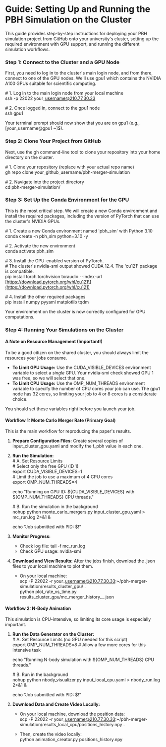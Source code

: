 # **Guide: Setting Up and Running the PBH Simulation on the Cluster**

This guide provides step-by-step instructions for deploying your PBH simulation project from GitHub onto your university's cluster, setting up the required environment with GPU support, and running the different simulation workflows.

### **Step 1: Connect to the Cluster and a GPU Node**

First, you need to log in to the cluster's main login node, and from there, connect to one of the GPU nodes. We'll use gpu1 which contains the NVIDIA A100 GPUs suitable for scientific computing.

\# 1\. Log in to the main login node from your local machine  
ssh \-p 22022 your\_username@210.77.30.33

\# 2\. Once logged in, connect to the gpu1 node  
ssh gpu1

Your terminal prompt should now show that you are on gpu1 (e.g., \[your\_username@gpu1 \~\]$).

### **Step 2: Clone Your Project from GitHub**

Next, use the gh command-line tool to clone your repository into your home directory on the cluster.

\# 1\. Clone your repository (replace with your actual repo name)  
gh repo clone your\_github\_username/pbh-merger-simulation

\# 2\. Navigate into the project directory  
cd pbh-merger-simulation/

### **Step 3: Set Up the Conda Environment for the GPU**

This is the most critical step. We will create a new Conda environment and install the required packages, including the version of PyTorch that can use the cluster's NVIDIA GPUs.

\# 1\. Create a new Conda environment named 'pbh\_sim' with Python 3.10  
conda create \-n pbh\_sim python=3.10 \-y

\# 2\. Activate the new environment  
conda activate pbh\_sim

\# 3\. Install the GPU-enabled version of PyTorch.  
\# The cluster's nvidia-smi output showed CUDA 12.4. The 'cu121' package is compatible.  
pip install torch torchvision toraudio \--index-url \[https://download.pytorch.org/whl/cu121\](https://download.pytorch.org/whl/cu121)

\# 4\. Install the other required packages  
pip install numpy pyyaml matplotlib tqdm

Your environment on the cluster is now correctly configured for GPU computations.

### **Step 4: Running Your Simulations on the Cluster**

#### **A Note on Resource Management (Important\!)**

To be a good citizen on the shared cluster, you should always limit the resources your jobs consume.

* **To Limit GPU Usage:** Use the CUDA\_VISIBLE\_DEVICES environment variable to select a *single* GPU. Your nvidia-smi check showed GPU 1 was free, so we will select that one.  
* **To Limit CPU Usage:** Use the OMP\_NUM\_THREADS environment variable to specify the number of CPU cores your job can use. The gpu1 node has 32 cores, so limiting your job to 4 or 8 cores is a considerate choice.

You should set these variables right before you launch your job.

#### **Workflow 1: Monte Carlo Merger Rate (Primary Goal)**

This is the main workflow for reproducing the paper's results.

1. **Prepare Configuration Files:** Create several copies of input\_cluster\_gpu.yaml and modify the f\_pbh value in each one.  
2. **Run the Simulation:**  
   \# A. Set Resource Limits  
   \# Select only the free GPU (ID 1\)  
   export CUDA\_VISIBLE\_DEVICES=1  
   \# Limit the job to use a maximum of 4 CPU cores  
   export OMP\_NUM\_THREADS=4

   echo "Running on GPU ID: ${CUDA\_VISIBLE\_DEVICES} with ${OMP\_NUM\_THREADS} CPU threads."

   \# B. Run the simulation in the background  
   nohup python monte\_carlo\_mergers.py input\_cluster\_gpu.yaml \> mc\_run.log 2\>&1 &

   echo "Job submitted with PID: $\!"

3. **Monitor Progress:**  
   * Check log file: tail \-f mc\_run.log  
   * Check GPU usage: nvidia-smi  
4. **Download and View Results:** After the jobs finish, download the .json files to your local machine to plot them.  
   * On your local machine:  
     scp \-P 22022 \-r your\_username@210.77.30.33:\~/pbh-merger-simulation/results\_cluster\_gpu/ .  
     python plot\_rate\_vs\_time.py results\_cluster\_gpu/mc\_merger\_history\_...json

#### **Workflow 2: N-Body Animation**

This simulation is CPU-intensive, so limiting its core usage is especially important.

1. **Run the Data Generator on the Cluster:**  
   \# A. Set Resource Limits (no GPU needed for this script)  
   export OMP\_NUM\_THREADS=8 \# Allow a few more cores for this intensive task

   echo "Running N-body simulation with ${OMP\_NUM\_THREADS} CPU threads."

   \# B. Run in the background  
   nohup python nbody\_visualizer.py input\_local\_cpu.yaml \> nbody\_run.log 2\>&1 &

   echo "Job submitted with PID: $\!"

2. **Download Data and Create Video Locally:**  
   * On your local machine, download the position data:  
     scp \-P 22022 \-r your\_username@210.77.30.33:\~/pbh-merger-simulation/results\_local\_cpu/positions\_history.npy .

   * Then, create the video locally:  
     python animation\_creator.py positions\_history.npy  
